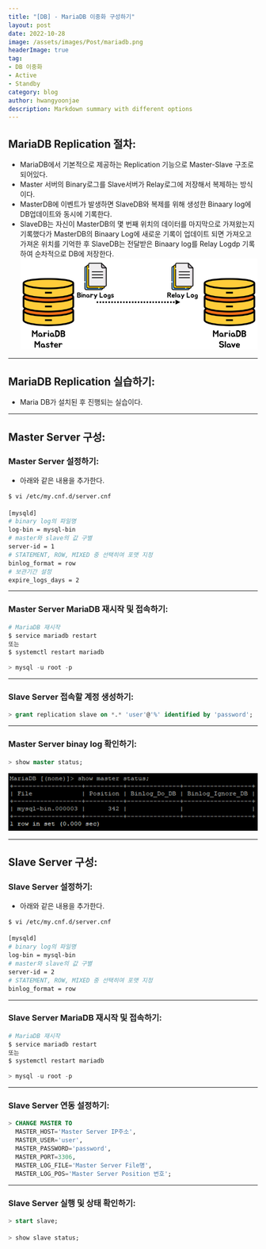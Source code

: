 ```yaml
---
title: "[DB] - MariaDB 이중화 구성하기"
layout: post
date: 2022-10-28
image: /assets/images/Post/mariadb.png
headerImage: true
tag:
- DB 이중화
- Active
- Standby
category: blog
author: hwangyoonjae
description: Markdown summary with different options
---
```


## MariaDB Replication 절차:
- MariaDB에서 기본적으로 제공하는 Replication 기능으로 Master-Slave 구조로 되어있다.
- Master 서버의 Binary로그를 Slave서버가 Relay로그에 저장해서 복제하는 방식이다.
- MasterDB에 이벤트가 발생하면 SlaveDB와 복제를 위해 생성한 Binaary log에 DB업데이트와 동시에 기록한다.
- SlaveDB는 자신이 MasterDB의 몇 번째 위치의 데이터를 마지막으로 가져왔는지 기록했다가 MasterDB의 Binaary Log에 새로운 기록이 업데이트 되면 가져오고 가져온 위치를 기억한 후 SlaveDB는 전달받은 Binaary log를 Relay Logdp 기록하여 순차적으로 DB에 저장한다.
[![텍스트](/assets/images/DB/MariaDB%20Replication.PNG)](/assets/images/DB/MariaDB%20Replication.PNG)

* * *

## MariaDB Replication 실습하기:
- Maria DB가 설치된 후 진행되는 실습이다.

* * *

## Master Server 구성:
### Master Server 설정하기:
- 아래와 같은 내용을 추가한다.

```bash
$ vi /etc/my.cnf.d/server.cnf

[mysqld]
# binary log의 파일명
log-bin = mysql-bin
# master와 slave의 값 구별
server-id = 1
# STATEMENT, ROW, MIXED 중 선택히여 포맷 지정
binlog_format = row
# 보관기간 설정
expire_logs_days = 2
```

* * *

### Master Server MariaDB 재시작 및 접속하기:
```bash
# MariaDB 재시작
$ service mariadb restart
또는
$ systemctl restart mariadb
```

```sql
> mysql -u root -p
```

* * *

### Slave Server 접속할 계정 생성하기:
```sql
> grant replication slave on *.* 'user'@'%' identified by 'password';
```

* * *

### Master Server binay log 확인하기:
```sql
> show master status;
```
[![텍스트](/assets/images/DB/master%20%EC%84%9C%EB%B2%84%20%EC%83%81%ED%83%9C%20%ED%99%95%EC%9D%B8.PNG)](/assets/images/DB/master%20%EC%84%9C%EB%B2%84%20%EC%83%81%ED%83%9C%20%ED%99%95%EC%9D%B8.PNG)

* * *

## Slave Server 구성:
### Slave Server 설정하기:
- 아래와 같은 내용을 추가한다.

```bash
$ vi /etc/my.cnf.d/server.cnf

[mysqld]
# binary log의 파일명
log-bin = mysql-bin
# master와 slave의 값 구별
server-id = 2
# STATEMENT, ROW, MIXED 중 선택히여 포맷 지정
binlog_format = row
```

* * *

### Slave Server MariaDB 재시작 및 접속하기:
```bash
# MariaDB 재시작
$ service mariadb restart
또는
$ systemctl restart mariadb
```

```sql
> mysql -u root -p
```

* * *

### Slave Server 연동 설정하기:
```sql
> CHANGE MASTER TO 
  MASTER_HOST='Master Server IP주소', 
  MASTER_USER='user', 
  MASTER_PASSWORD='password', 
  MASTER_PORT=3306, 
  MASTER_LOG_FILE='Master Server File명', 
  MASTER_LOG_POS='Master Server Position 번호';
```

* * *

### Slave Server 실행 및 상태 확인하기:
```sql
> start slave;

> show slave status;
```